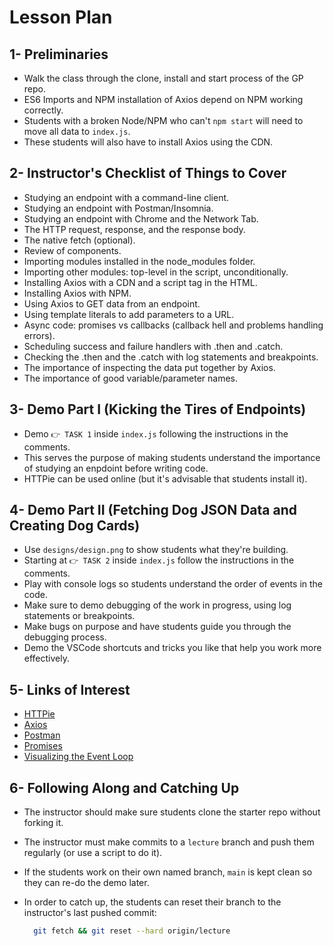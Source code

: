 # Lesson Plan

## 1- Preliminaries

* Walk the class through the clone, install and start process of the GP repo.
* ES6 Imports and NPM installation of Axios depend on NPM working correctly.
* Students with a broken Node/NPM who can't `npm start` will need to move all data to `index.js`.
* These students will also have to install Axios using the CDN.

## 2- Instructor's Checklist of Things to Cover

* Studying an endpoint with a command-line client.
* Studying an endpoint with Postman/Insomnia.
* Studying an endpoint with Chrome and the Network Tab.
* The HTTP request, response, and the response body.
* The native fetch (optional).
* Review of components.
* Importing modules installed in the node_modules folder.
* Importing other modules: top-level in the script, unconditionally.
* Installing Axios with a CDN and a script tag in the HTML.
* Installing Axios with NPM.
* Using Axios to GET data from an endpoint.
* Using template literals to add parameters to a URL.
* Async code: promises vs callbacks (callback hell and problems handling errors).
* Scheduling success and failure handlers with .then and .catch.
* Checking the .then and the .catch with log statements and breakpoints.
* The importance of inspecting the data put together by Axios.
* The importance of good variable/parameter names.

## 3- Demo Part I (Kicking the Tires of Endpoints)

* Demo `👉 TASK 1` inside `index.js` following the instructions in the comments.
* This serves the purpose of making students understand the importance of studying an enpdoint before writing code.
* HTTPie can be used online (but it's advisable that students install it).

## 4- Demo Part II (Fetching Dog JSON Data and Creating Dog Cards)

* Use `designs/design.png` to show students what they're building.
* Starting at `👉 TASK 2` inside `index.js` follow the instructions in the comments.
* Play with console logs so students understand the order of events in the code.
* Make sure to demo debugging of the work in progress, using log statements or breakpoints.
* Make bugs on purpose and have students guide you through the debugging process.
* Demo the VSCode shortcuts and tricks you like that help you work more effectively.

## 5- Links of Interest

* [HTTPie](https://httpie.org/run)
* [Axios](https://axios-http.com/docs/intro)
* [Postman](https://www.postman.com/downloads/)
* [Promises](http://jamesknelson.com/grokking-es6-promises-the-four-functions-you-need-to-avoid-callback-hell/)
* [Visualizing the Event Loop](https://bit.ly/1Btu0Iy)

## 6- Following Along and Catching Up

* The instructor should make sure students clone the starter repo without forking it.
* The instructor must make commits to a `lecture` branch and push them regularly (or use a script to do it).
* If the students work on their own named branch, `main` is kept clean so they can re-do the demo later.
* In order to catch up, the students can reset their branch to the instructor's last pushed commit:

  ```bash
    git fetch && git reset --hard origin/lecture
  ```

